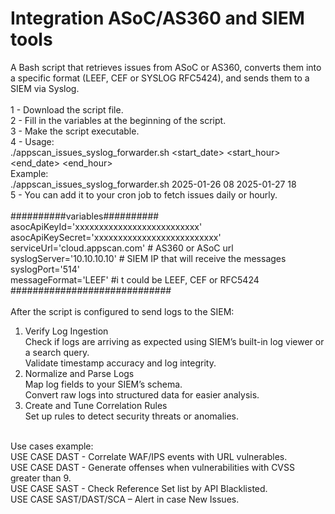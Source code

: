 # Integration ASoC/AS360 and SIEM tools
A Bash script that retrieves issues from ASoC or AS360, converts them into a specific format (LEEF, CEF or SYSLOG RFC5424), and sends them to a SIEM via Syslog.<br>
<br>
1 - Download the script file.<br>
2 - Fill in the variables at the beginning of the script.<br>
3 - Make the script executable. <br>
4 - Usage:<br>
./appscan_issues_syslog_forwarder.sh <start_date> <start_hour> <end_date> <end_hour><br>
Example:<br> 
./appscan_issues_syslog_forwarder.sh 2025-01-26 08 2025-01-27 18<br>
5 - You can add it to your cron job to fetch issues daily or hourly.<br>
<br>
##########variables##########<br>
asocApiKeyId='xxxxxxxxxxxxxxxxxxxxxxxxxx'<br>
asocApiKeySecret='xxxxxxxxxxxxxxxxxxxxxxxxxx'<br>
serviceUrl='cloud.appscan.com' # AS360 or ASoC url<br>
syslogServer='10.10.10.10' # SIEM IP that will receive the messages<br>
syslogPort='514'<br>
messageFormat='LEEF' #i t could be LEEF, CEF or RFC5424<br>
#############################<br>
<br>
After the script is configured to send logs to the SIEM:<br>
1. Verify Log Ingestion<br>
Check if logs are arriving as expected using SIEM’s built-in log viewer or a search query.<br>
Validate timestamp accuracy and log integrity.<br>
2. Normalize and Parse Logs<br>
Map log fields to your SIEM’s schema.<br>
Convert raw logs into structured data for easier analysis.<br>
3. Create and Tune Correlation Rules<br>
Set up rules to detect security threats or anomalies.<br>
<br>
Use cases example: <br>
USE CASE DAST - Correlate WAF/IPS events with URL vulnerables.<br>
USE CASE DAST - Generate offenses when vulnerabilities with CVSS greater than 9.<br>
USE CASE SAST - Check Reference Set list by API Blacklisted.<br>
USE CASE SAST/DAST/SCA – Alert in case New Issues.<br>
